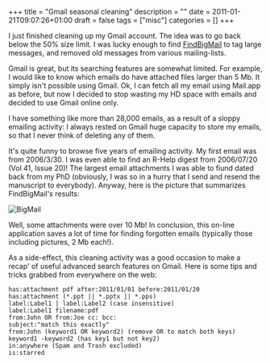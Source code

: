 +++
title = "Gmail seasonal cleaning"
description = ""
date = 2011-01-21T09:07:26+01:00
draft = false
tags = ["misc"]
categories = []
+++

I just finished cleaning up my Gmail account. The idea was to go back below the 50% size limit. I was lucky enough to find [FindBigMail](http://www.findbigmail.com/) to tag large messages, and removed old messages from various mailing-lists.

Gmail is great, but its searching features are somewhat limited. For example, I would like to know which emails do have attached files larger than 5 Mb. It simply isn't possible using Gmail. Ok, I can fetch all my email using Mail.app as before, but now I decided to stop wasting my HD space with emails and decided to use Gmail online only.

I have something like more than 28,000 emails, as a result of a sloppy emailing activity: I always rested on Gmail huge capacity to store my emails, so that I never think of deleting any of them.

It's quite funny to browse five years of emailing activity. My first email was from 2006/3/30. I was even able to find an R-Help digest from 2006/07/20 (Vol 41, Issue 20)! The largest email attachments I was able to fiund dated back from my PhD (obviously, I was so in a hurry that I send and resend the manuscript to everybody). Anyway, here is the picture that summarizes FindBigMail's results:

![BigMail](/img/20110121135900.png)

Well, some attachments were over 10 Mb! In conclusion, this on-line application saves a lot of time for finding forgotten emails (typically those including pictures, 2 Mb each!).

As a side-effect, this cleaning activity was a good occasion to make a recap' of useful advanced search features on Gmail. Here is some tips and tricks grabbed from everywhere on the web:

```
has:attachment pdf after:2011/01/01 before:2011/01/20
has:attachment (*.ppt || *.pptx || *.pps)
label:Label1 | label:Label2 (case insensitive)
label:Label1 filename:pdf
from:John OR from:Joe cc: bcc:
subject:"match this exactly"
from:John (keyword1 OR keyword2) (remove OR to match both keys)
keyword1 -keyword2 (has key1 but not key2)
in:anywhere (Spam and Trash excluded)
is:starred
```
